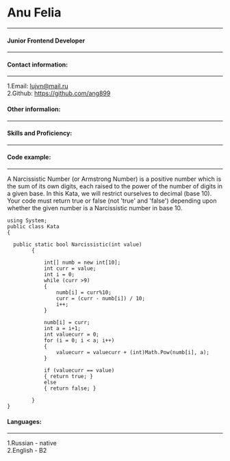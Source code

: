 # Anu Felia

---

#### Junior Frontend Developer

---

#### Contact information:

---

1.Email: lujvn@mail.ru\
2.Github: https://github.com/ang899

#### Other informalion:

---

#### Skills and Proficiency:

---

#### Code example:

---

A Narcissistic Number (or Armstrong Number) is a positive number which is the sum of its own digits, each raised to the power of the number of digits in a given base. In this Kata, we will restrict ourselves to decimal (base 10). Your code must return true or false (not 'true' and 'false') depending upon whether the given number is a Narcissistic number in base 10.

```
using System;
public class Kata
{

  public static bool Narcissistic(int value)
        {

            int[] numb = new int[10];
            int curr = value;
            int i = 0;
            while (curr >9)
            {
                numb[i] = curr%10;
                curr = (curr - numb[i]) / 10;
                i++;
            }

            numb[i] = curr;
            int a = i+1;
            int valuecurr = 0;
            for (i = 0; i < a; i++)
            {
                valuecurr = valuecurr + (int)Math.Pow(numb[i], a);
            }

            if (valuecurr == value)
            { return true; }
            else
            { return false; }

        }
}

```

#### Languages:

---

1.Russian - native\
2.English - B2
